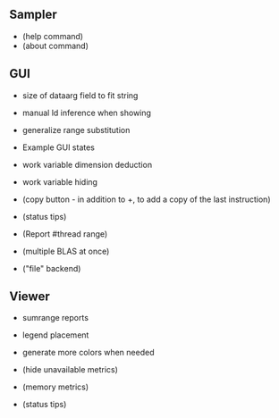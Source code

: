 Sampler
-------
* (help command)
* (about command)


GUI
---
* size of dataarg field to fit string
* manual ld inference when showing
* generalize range substitution
* Example GUI states
* work variable dimension deduction
* work variable hiding

* (copy button - in addition to +, to add a copy of the last instruction) 
* (status tips)
* (Report #thread range)
* (multiple BLAS at once)
* ("file" backend)


Viewer
------
* sumrange reports
* legend placement
* generate more colors when needed

* (hide unavailable metrics)
* (memory metrics)
* (status tips)
